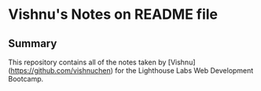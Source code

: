 # Vishnu's Notes on README file

## Summary 

This repository contains all of the notes taken by [Vishnu] (https://github.com/vishnuchen) for the Lighthouse Labs Web Development Bootcamp.

